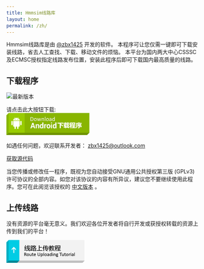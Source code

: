```yaml
---
title: Hmmsim线路库
layout: home
permalink: /zh/
---
```


Hmmsim线路库是由 [@zbx1425](https://github.com/zbx1425) 开发的软件。
本程序可让您仅需一键即可下载安装线路，省去人工查找、下载、移动文件的烦恼。
本平台为国内两大中心CSSSC及ECMSC授权指定线路发布位置，安装此程序后即可下载国内最高质量的线路。

## 下载程序

![最新版本](https://svc.bvecs.tk:8953/build/bcs-apk/badge.php?title=最新版本)    

请点击此大按钮下载:  
[![Android下载程序](/assets/images/btn_download_android.png)](https://svc.bvecs.tk:8953/build/bcs-apk)

如遇任何问题，欢迎联系开发者： [zbx1425@outlook.com](mailto:zbx1425@outlook.com)

[获取源代码](https://github.com/BVEContentService/BCSClientAndroid)

当您传播或修改任一程序，既视为您自动接受GNU通用公共授权第三版 (GPLv3) 许可协议的全部内容。如您对该协议的内容有所异议，建议您不要继续使用此程序。您可在此阅览该授权的 [中文版本](gplv3.html) 。

## 上传线路

没有资源的平台毫无意义。我们欢迎各位开发者将自行开发或获授权转载的资源上传到我们的平台！  

[![线路上传教程](/assets/images/btn_tutorial_upload.png)](https://svc.bvecs.tk:8953/static/bcs-doc/)